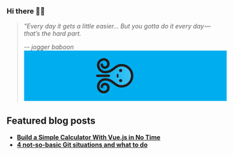 ### Hi there 👋🏿
> *"Every day it gets a little easier… But you gotta do it every day — that’s the hard part.*
>
>  *-- jogger baboon*
[![keep-swimming](keep-swimming.gif)](https://sowusu.github.io/about/)

## Featured blog posts

* **[Build a Simple Calculator With Vue.js in No Time](https://medium.com/better-programming/how-i-built-a-simple-calculator-with-vue-in-no-time-210b215a16eb)**
* **[4 not-so-basic Git situations and what to do](https://medium.com/swlh/4-not-so-basic-git-situations-and-what-to-do-d5af297b2341)**

<!--
**sowusu/sowusu** is a ✨ _special_ ✨ repository because its `README.md` (this file) appears on your GitHub profile.

Here are some ideas to get you started:

- 🔭 I’m currently working on ...
- 🌱 I’m currently learning ...
- 👯 I’m looking to collaborate on ...
- 🤔 I’m looking for help with ...
- 💬 Ask me about ...
- 📫 How to reach me: ...
- 😄 Pronouns: ...
- ⚡ Fun fact: ...
-->
